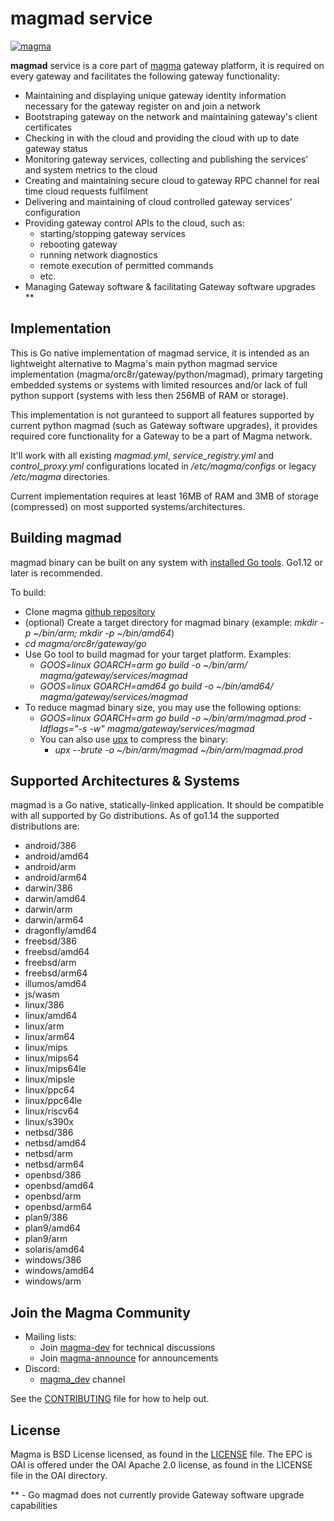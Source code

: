 # magmad service

[![magma](https://circleci.com/gh/magma/magma.svg?style=shield)](https://circleci.com/gh/magma/magma)

**magmad** service is a core part of [magma](https://magma.github.io/magma) gateway platform, it is required on every gateway and facilitates the following gateway functionality:

* Maintaining and displaying unique gateway identity information necessary for the gateway register on and join a network
* Bootstraping gateway on the network and maintaining gateway's client certificates
* Checking in with the cloud and providing the cloud with up to date gateway status
* Monitoring gateway services, collecting and publishing the services' and system metrics to the cloud
* Creating and maintaining secure cloud to gateway RPC channel for real time cloud requests fulfilment
* Delivering and maintaining of cloud controlled gateway services' configuration
* Providing gateway control APIs to the cloud, such as:
  * starting/stopping gateway services
  * rebooting gateway
  * running network diagnostics
  * remote execution of permitted commands
  * etc.
* Managing Gateway software & facilitating Gateway software upgrades **

## Implementation

This is Go native implementation of magmad service, it is intended as an lightweight alternative to Magma's main 
python magmad service implementation (magma/orc8r/gateway/python/magmad), primary targeting embedded systems or systems 
with limited resources and/or lack of full python support (systems with less then 256MB of RAM or storage).

This implementation is not guranteed to support all features supported by current python magmad (such as Gateway software
upgrades), it provides required core functionality for a Gateway to be a part of Magma network.

It'll work with all existing *magmad.yml*, *service_registry.yml* and *control_proxy.yml* configurations located in
*/etc/magma/configs* or legacy */etc/magma* directories.

Current implementation requires at least 16MB of RAM and 3MB of storage (compressed) on most supported systems/architectures.


## Building magmad

magmad binary can be built on any system with [installed Go tools](https://golang.org/doc/install#install). Go1.12 or later is recommended.

To build:
* Clone magma [github repository](https://github.com/magma/magma)
* (optional) Create a target directory for magmad binary (example: *mkdir -p ~/bin/arm; mkdir -p ~/bin/amd64*)
* *cd magma/orc8r/gateway/go*
* Use Go tool to build magmad for your target platform. Examples:
  * *GOOS=linux GOARCH=arm go build -o ~/bin/arm/ magma/gateway/services/magmad*
  * *GOOS=linux GOARCH=amd64 go build -o ~/bin/amd64/ magma/gateway/services/magmad*
* To reduce magmad binary size, you may use the following options:
  * *GOOS=linux GOARCH=arm go build -o ~/bin/arm/magmad.prod -ldflags="-s -w" magma/gateway/services/magmad*
  * You can also use [upx](https://upx.github.io/) to compress the binary:
    * *upx --brute -o ~/bin/arm/magmad ~/bin/arm/magmad.prod*

## Supported Architectures & Systems

magmad is a Go native, statically-linked application. It should be compatible with all supported by Go distributions.
As of go1.14 the supported distributions are:
* android/386
* android/amd64
* android/arm
* android/arm64
* darwin/386
* darwin/amd64
* darwin/arm
* darwin/arm64
* dragonfly/amd64
* freebsd/386
* freebsd/amd64
* freebsd/arm
* freebsd/arm64
* illumos/amd64
* js/wasm
* linux/386
* linux/amd64
* linux/arm
* linux/arm64
* linux/mips
* linux/mips64
* linux/mips64le
* linux/mipsle
* linux/ppc64
* linux/ppc64le
* linux/riscv64
* linux/s390x
* netbsd/386
* netbsd/amd64
* netbsd/arm
* netbsd/arm64
* openbsd/386
* openbsd/amd64
* openbsd/arm
* openbsd/arm64
* plan9/386
* plan9/amd64
* plan9/arm
* solaris/amd64
* windows/386
* windows/amd64
* windows/arm

## Join the Magma Community

- Mailing lists:
  - Join [magma-dev](https://groups.google.com/forum/#!forum/magma-dev) for technical discussions
  - Join [magma-announce](https://groups.google.com/forum/#!forum/magma-announce) for announcements
- Discord:
  - [magma\_dev](https://discord.gg/WDBpebF) channel

See the [CONTRIBUTING](../../../../CONTRIBUTING.md) file for how to help out.

## License

Magma is BSD License licensed, as found in the [LICENSE](../../../../LICENSE) file.
The EPC is OAI is offered under the OAI Apache 2.0 license, as found in the LICENSE file in the OAI directory.

** - Go magmad does not currently provide Gateway software upgrade capabilities